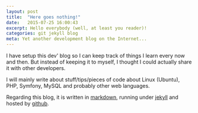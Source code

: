 ```yaml
---
layout: post
title:  "Here goes nothing!"
date:   2015-07-25 16:00:43
excerpt: Hello everybody (well, at least you reader)!
categories: git jekyll blog
meta: Yet another development blog on the Internet...
---
```


I have setup this dev' blog so I can keep track of things I learn every now and then. But instead of keeping it to myself, I thought I could actually share it with other developers.

I will mainly write about stuff/tips/pieces of code about Linux (Ubuntu), PHP, Symfony, MySQL and probably other web languages.

Regarding this blog, it is written in [markdown], running under [jekyll] and hosted by [github].

[markdown]: http://daringfireball.net/projects/markdown/syntax
[jekyll]:   http://jekyllrb.com
[github]:  https://github.com/FlorentMetz/FlorentMetz.github.io
